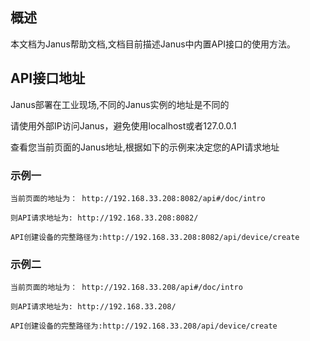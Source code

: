 ## 概述

本文档为Janus帮助文档,文档目前描述Janus中内置API接口的使用方法。

## API接口地址

Janus部署在工业现场,不同的Janus实例的地址是不同的

请使用外部IP访问Janus，避免使用localhost或者127.0.0.1

查看您当前页面的Janus地址,根据如下的示例来决定您的API请求地址

### 示例一

```
当前页面的地址为： http://192.168.33.208:8082/api#/doc/intro

则API请求地址为: http://192.168.33.208:8082/

API创建设备的完整路径为:http://192.168.33.208:8082/api/device/create
```

### 示例二

```
当前页面的地址为： http://192.168.33.208/api#/doc/intro

则API请求地址为: http://192.168.33.208/

API创建设备的完整路径为:http://192.168.33.208/api/device/create
```